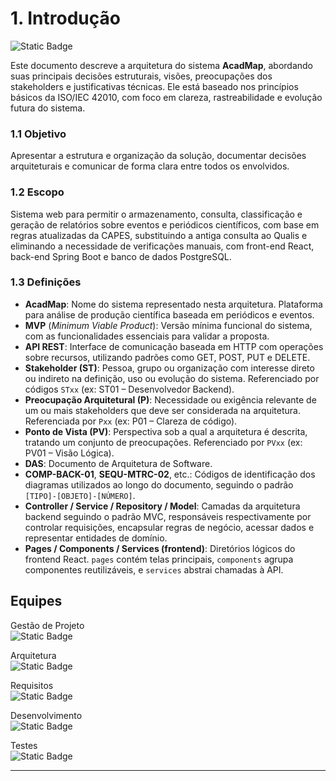 # 1. Introdução

![Static Badge](https://img.shields.io/badge/Arquitetura-%230074B6?style=for-the-badge&logo=githubactions&logoColor=%23F2F2F2)

Este documento descreve a arquitetura do sistema **AcadMap**, abordando suas principais decisões estruturais, visões, preocupações dos stakeholders e justificativas técnicas. Ele está baseado nos princípios básicos da ISO/IEC 42010, com foco em clareza, rastreabilidade e evolução futura do sistema.

### 1.1 Objetivo

Apresentar a estrutura e organização da solução, documentar decisões arquiteturais e comunicar de forma clara entre todos os envolvidos.

### 1.2 Escopo

Sistema web para permitir o armazenamento, consulta, classificação e geração de relatórios sobre eventos e periódicos científicos, com base em regras atualizadas da CAPES, substituindo a antiga consulta ao Qualis e eliminando a necessidade de verificações manuais, com front-end React, back-end Spring Boot e banco de dados PostgreSQL.

### 1.3 Definições

- **AcadMap**: Nome do sistema representado nesta arquitetura. Plataforma para análise de produção científica baseada em periódicos e eventos.
- **MVP** (*Minimum Viable Product*): Versão mínima funcional do sistema, com as funcionalidades essenciais para validar a proposta.
- **API REST**: Interface de comunicação baseada em HTTP com operações sobre recursos, utilizando padrões como GET, POST, PUT e DELETE.
- **Stakeholder (ST)**: Pessoa, grupo ou organização com interesse direto ou indireto na definição, uso ou evolução do sistema. Referenciado por códigos `STxx` (ex: ST01 – Desenvolvedor Backend).
- **Preocupação Arquitetural (P)**: Necessidade ou exigência relevante de um ou mais stakeholders que deve ser considerada na arquitetura. Referenciada por `Pxx` (ex: P01 – Clareza de código).
- **Ponto de Vista (PV)**: Perspectiva sob a qual a arquitetura é descrita, tratando um conjunto de preocupações. Referenciado por `PVxx` (ex: PV01 – Visão Lógica).
- **DAS**: Documento de Arquitetura de Software.
- **COMP-BACK-01**, **SEQU-MTRC-02**, etc.: Códigos de identificação dos diagramas utilizados ao longo do documento, seguindo o padrão `[TIPO]-[OBJETO]-[NÚMERO]`.
- **Controller / Service / Repository / Model**: Camadas da arquitetura backend seguindo o padrão MVC, responsáveis respectivamente por controlar requisições, encapsular regras de negócio, acessar dados e representar entidades de domínio.
- **Pages / Components / Services (frontend)**: Diretórios lógicos do frontend React. `pages` contém telas principais, `components` agrupa componentes reutilizáveis, e `services` abstrai chamadas à API.

## Equipes

Gestão de Projeto  
![Static Badge](https://img.shields.io/badge/Gest%C3%A3o%20de%20Projeto-%23C97E10?style=for-the-badge&logo=jira&logoColor=%23F2F2F2)

Arquitetura  
![Static Badge](https://img.shields.io/badge/Arquitetura-%230074B6?style=for-the-badge&logo=githubactions&logoColor=%23F2F2F2)

Requisitos  
![Static Badge](https://img.shields.io/badge/Requisitos-%23824DAB?style=for-the-badge&logo=notion&logoColor=%23F2F2F2)

Desenvolvimento  
![Static Badge](https://img.shields.io/badge/Desenvolvimento-%2300A36C?style=for-the-badge&logo=springboot&logoColor=%23F2F2F2)

Testes  
![Static Badge](https://img.shields.io/badge/Testes-%23D72638?style=for-the-badge&logo=testrail&logoColor=%23F2F2F2)

---

